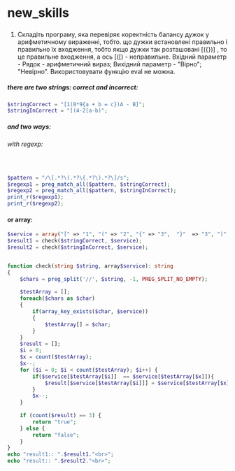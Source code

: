 # new_skills

#####
1. Складіть програму, яка перевіряє коректність балансу дужок у арифметичному вираженні, тобто. що дужки встановлені правильно і правильно їх входження, тобто якщо дужки так розташовані [({})] , то це правильне входження, а ось [([) - неправильне. Вхідний параметр - Рядок - арифметичний вираз; Вихідний параметр - "Вірно"; "Невірно". Використовувати функцію eval не можна.
##### there are two strings: correct and incorrect: 

```php
$stringCorrect = "[1(8*9{a + b = c})A - B]";
$stringInCorrect = "[(4-2[a-b)";

  ```
##### and two ways:
###### with regexp:

```php

  
$pattern = "/\[.*?\(.*?\{.*?\).*?\]/s";
$regexp1 = preg_match_all($pattern, $stringCorrect);
$regexp2 = preg_match_all($pattern, $stringInCorrect);
print_r($regexp1);
print_r($regexp2);
  ```
#### or array:
```php
$service = array("[" => "1", "(" => "2", "{" => "3",  "}"  => "3", ")" => "2", "]" => "1");
$result1 = check($stringCorrect, $service);
$result2 = check($stringInCorrect, $service);


function check(string $string, array$service): string 
{
    $chars = preg_split('//', $string, -1, PREG_SPLIT_NO_EMPTY);
   
    $testArray = [];
    foreach($chars as $char)
    {
        if(array_key_exists($char, $service))
        {
            $testArray[] = $char;
        }
    }
    $result = [];
    $i = 0;
    $x = count($testArray);
    $x--;
    for ($i = 0; $i < count($testArray); $i++) {
        if($service[$testArray[$i]]  == $service[$testArray[$x]]){
            $result[$service[$testArray[$i]]] = $service[$testArray[$x]];
        }
        $x--;
    }
 
    if (count($result) == 3) {
        return "true";
    } else {
        return "false";
    }
}
echo "result1:: ".$result1."<br>";
echo "result:: ".$result2."<br>";
  ```
